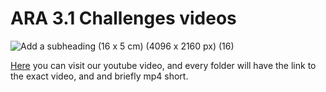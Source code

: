 # ARA 3.1 Challenges videos

![Add a subheading (16 x 5 cm) (4096 x 2160 px) (16)](https://github.com/user-attachments/assets/5da5a706-138d-4f21-8b92-28a0c71b0b0c)

[Here](https://www.youtube.com/@setekiteam) you can visit our youtube video, and every folder will have the link to the exact video, and 
and briefly mp4 short.
